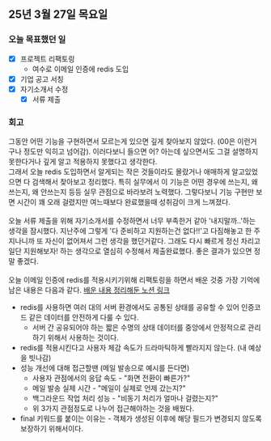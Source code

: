 ## 25년 3월 27일 목요일

### 오늘 목표했던 일
- [x] 프로젝트 리팩토링
    - 여수로 이메일 인증에 redis 도입 
- [x] 기업 공고 서칭 
- [x] 자기소개서 수정
  - [x] 서류 제출

### 회고
그동안 어떤 기능을 구현하면서 모르는게 있으면 깊게 찾아보지 않았다. (00은 이런거구나 정도만 익히고 넘어감). 이러다보니 들으면 어? 아는데 싶으면서도 그걸 설명하지 못한다거나 깊게 알고 적용하지 못했다고 생각한다. 
</br>
그래서 오늘 redis 도입하면서 알게되는 작은 것들이라도 몰랐거나 애매하게 알고있었으면 다 검색해서 찾아보고 정리했다. 특히 실무에서 이 기능은 어떤 경우에 쓰는지, 왜 쓰는지, 왜 안쓰는지 등등 실무 관점으로 바라보려 노력했다. 그렇다보니 기능 구현만 보면 시간이 꽤 오래 걸렸지만 여느때보다 완료했을때 성취감이 크게 느껴졌다.
</br>
</br>
오늘 서류 제출을 위해 자기소개서를 수정하면서 너무 부족한거 같아 '내지말까..'하는 생각을 잠시했다. 지난주에 그렇게 '다 준비하고 지원하는건 없다!!'고 다짐해놓고 한 주 지나니까 또 자신이 없어져서 그런 생각을 했던거같다. 
그래도 다시 빠르게 정신 차리고 일단 지원해보자! 하는 생각으로 열심히 수정해서 제출완료했다. 좋은 결과가 있으면 정말 좋겠다.
</br>
</br>
오늘 이메일 인증에 redis를 적용시키기위해 리팩토링을 하면서 배운 것중 가장 기억에 남은 내용은 다음과 같다. [배운 내용 정리해둔 노션 링크](https://jda1125.notion.site/1bd1f907a1bd8020b863c9730eb1a8b5?v=1bd1f907a1bd809a83ee000cd70759cb)
- redis를 사용하면 여러 대의 서버 환경에서도 공통된 상태를 공유할 수 있어 인증코드 같은 데이터를 안전하게 다룰 수 있다. 
  - 서버 간 공유되어야 하는 짧은 수명의 상태 데이터를 중앙에서 안정적으로 관리하기 위해서 사용하는 것이다. 
- redis를 적용시킨다고 사용자 체감 속도가 드라마틱하게 빨라지지 않는다. (내 예상을 빗나감)
- 성능 개선에 대해 접근할땐 (메일 발송으로 예시를 든다면)
  - 사용자 관점에서의 응답 속도 - "화면 전환이 빠른가?"
  - 메일 발송 실제 시간 - "메일이 실제로 언제 갔는지?"
  - 백그라운드 작업 처리 성능 - "비동기 처리가 얼마나 걸렸는지?"
  - 위 3가지 관점정도로 나누어 접근해야하는 것을 배웠다. 
- final 키워드를 붙이는 이유는 - 객체가 생성된 이후에 해당 필드가 변경되지 않도록 보장하기 위해서이다. 
